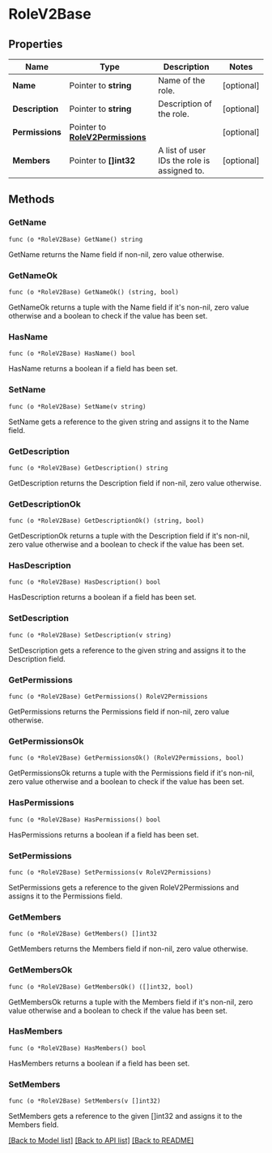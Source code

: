# RoleV2Base

## Properties

Name | Type | Description | Notes
------------ | ------------- | ------------- | -------------
**Name** | Pointer to **string** | Name of the role. | [optional] 
**Description** | Pointer to **string** | Description of the role. | [optional] 
**Permissions** | Pointer to [**RoleV2Permissions**](RoleV2Permissions.md) |  | [optional] 
**Members** | Pointer to **[]int32** | A list of user IDs the role is assigned to. | [optional] 

## Methods

### GetName

`func (o *RoleV2Base) GetName() string`

GetName returns the Name field if non-nil, zero value otherwise.

### GetNameOk

`func (o *RoleV2Base) GetNameOk() (string, bool)`

GetNameOk returns a tuple with the Name field if it's non-nil, zero value otherwise
and a boolean to check if the value has been set.

### HasName

`func (o *RoleV2Base) HasName() bool`

HasName returns a boolean if a field has been set.

### SetName

`func (o *RoleV2Base) SetName(v string)`

SetName gets a reference to the given string and assigns it to the Name field.

### GetDescription

`func (o *RoleV2Base) GetDescription() string`

GetDescription returns the Description field if non-nil, zero value otherwise.

### GetDescriptionOk

`func (o *RoleV2Base) GetDescriptionOk() (string, bool)`

GetDescriptionOk returns a tuple with the Description field if it's non-nil, zero value otherwise
and a boolean to check if the value has been set.

### HasDescription

`func (o *RoleV2Base) HasDescription() bool`

HasDescription returns a boolean if a field has been set.

### SetDescription

`func (o *RoleV2Base) SetDescription(v string)`

SetDescription gets a reference to the given string and assigns it to the Description field.

### GetPermissions

`func (o *RoleV2Base) GetPermissions() RoleV2Permissions`

GetPermissions returns the Permissions field if non-nil, zero value otherwise.

### GetPermissionsOk

`func (o *RoleV2Base) GetPermissionsOk() (RoleV2Permissions, bool)`

GetPermissionsOk returns a tuple with the Permissions field if it's non-nil, zero value otherwise
and a boolean to check if the value has been set.

### HasPermissions

`func (o *RoleV2Base) HasPermissions() bool`

HasPermissions returns a boolean if a field has been set.

### SetPermissions

`func (o *RoleV2Base) SetPermissions(v RoleV2Permissions)`

SetPermissions gets a reference to the given RoleV2Permissions and assigns it to the Permissions field.

### GetMembers

`func (o *RoleV2Base) GetMembers() []int32`

GetMembers returns the Members field if non-nil, zero value otherwise.

### GetMembersOk

`func (o *RoleV2Base) GetMembersOk() ([]int32, bool)`

GetMembersOk returns a tuple with the Members field if it's non-nil, zero value otherwise
and a boolean to check if the value has been set.

### HasMembers

`func (o *RoleV2Base) HasMembers() bool`

HasMembers returns a boolean if a field has been set.

### SetMembers

`func (o *RoleV2Base) SetMembers(v []int32)`

SetMembers gets a reference to the given []int32 and assigns it to the Members field.


[[Back to Model list]](../README.md#documentation-for-models) [[Back to API list]](../README.md#documentation-for-api-endpoints) [[Back to README]](../README.md)


